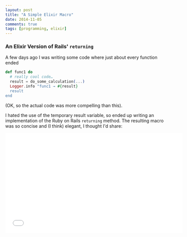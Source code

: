 ```yaml
---
layout: post
title: "A Simple Elixir Macro"
date: 2014-11-05
comments: true
tags: [programming, elixir]
---
```


### An Elixir Version of Rails' `returning`

A few days ago I was writing some code where just about every function ended

``` elixir
def func1 do
  # really cool code…
  result = do_some_calculation(...)
  Logger.info "func1 → #{result}
  result
end
```

(OK, so the actual code was more compelling than this).

I hated the use of the temporary result variable, so ended up writing an implementation of the Ruby on Rails `returning` method. The resulting macro was so concise and (I think) elegant, I thought I'd share:

<iframe width="560" height="315" src="//www.youtube.com/embed/LsLWezjV9Fo" frameborder="0" allowfullscreen></iframe>




